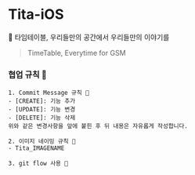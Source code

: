 # Tita-iOS

🙉 타임테이블, 우리들만의 공간에서 우리들만의 이야기를

> TimeTable, Everytime for GSM

### 협업 규칙 🐒

```
1. Commit Message 규칙 🙊
- [CREATE]: 기능 추가
- [UPDATE]: 기능 변경
- [DELETE]: 기능 삭제
위와 같은 변경사항을 앞에 붙힌 후 뒤 내용은 자유롭게 작성합니다.

2. 이미지 네이밍 규칙 🙊
- Tita_IMAGENAME

3. git flow 사용 🙊
```
